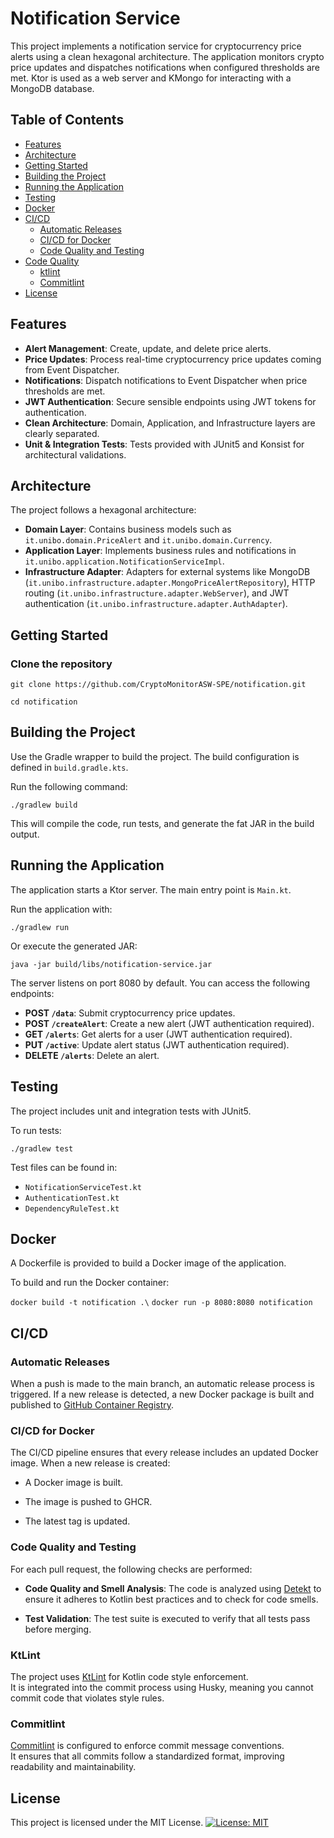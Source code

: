 
Notification Service
====================

This project implements a notification service for cryptocurrency price alerts using a clean hexagonal architecture. The application monitors crypto price updates and dispatches notifications when configured thresholds are met. Ktor is used as a web server and KMongo for interacting with a MongoDB database.

Table of Contents
-----------------

-   [Features](#features)
-   [Architecture](#architecture)
-   [Getting Started](#getting-started)
-   [Building the Project](#building-the-project)
-   [Running the Application](#running-the-application)
-   [Testing](#testing)
-   [Docker](#docker)
-   [CI/CD](#cicd)
    -   [Automatic Releases](#automatic-releases)
    -   [CI/CD for Docker](#cicd-for-docker)
    -   [Code Quality and Testing](#code-quality-and-testing)
-   [Code Quality](#code-quality)
    -   [ktlint](#ktlint)
    -   [Commitlint](#commitlint)
-   [License](#license)

Features
--------

-   **Alert Management**: Create, update, and delete price alerts.
-   **Price Updates**: Process real-time cryptocurrency price updates coming from Event Dispatcher.
-   **Notifications**: Dispatch notifications to Event Dispatcher when price thresholds are met.
-   **JWT Authentication**: Secure sensible endpoints using JWT tokens for authentication.
-   **Clean Architecture**: Domain, Application, and Infrastructure layers are clearly separated.
-   **Unit & Integration Tests**: Tests provided with JUnit5 and Konsist for architectural validations.

Architecture
------------

The project follows a hexagonal architecture:

-   **Domain Layer**: Contains business models such as `it.unibo.domain.PriceAlert` and `it.unibo.domain.Currency`.
-   **Application Layer**: Implements business rules and notifications in `it.unibo.application.NotificationServiceImpl`.
-   **Infrastructure Adapter**: Adapters for external systems like MongoDB (`it.unibo.infrastructure.adapter.MongoPriceAlertRepository`), HTTP routing (`it.unibo.infrastructure.adapter.WebServer`), and JWT authentication (`it.unibo.infrastructure.adapter.AuthAdapter`).

Getting Started
---------------

### Clone the repository


``` git clone https://github.com/CryptoMonitorASW-SPE/notification.git ```

```cd notification```


Building the Project
--------------------

Use the Gradle wrapper to build the project. The build configuration is defined in `build.gradle.kts`.

Run the following command:
```
./gradlew build
```

This will compile the code, run tests, and generate the fat JAR in the build output.

Running the Application
-----------------------

The application starts a Ktor server. The main entry point is `Main.kt`.

Run the application with:

```./gradlew run```

Or execute the generated JAR:

```java -jar build/libs/notification-service.jar```

The server listens on port 8080 by default. You can access the following endpoints:

-   **POST `/data`**: Submit cryptocurrency price updates.
-   **POST `/createAlert`**: Create a new alert (JWT authentication required).
-   **GET `/alerts`**: Get alerts for a user (JWT authentication required).
-   **PUT `/active`**: Update alert status (JWT authentication required).
-   **DELETE `/alerts`**: Delete an alert.

Testing
-------

The project includes unit and integration tests with JUnit5.

To run tests:

`./gradlew test`

Test files can be found in:

-   `NotificationServiceTest.kt`
-   `AuthenticationTest.kt`
-   `DependencyRuleTest.kt`

Docker
------

A Dockerfile is provided to build a Docker image of the application.

To build and run the Docker container:

`docker build -t notification .\`
`docker run -p 8080:8080 notification`


CI/CD
-----

### Automatic Releases

When a push is made to the main branch, an automatic release process is triggered. If a new release is detected, a new Docker package is built and published to [GitHub Container Registry](https://docs.github.com/en/packages/working-with-a-github-packages-registry/working-with-the-container-registry).


### CI/CD for Docker

The CI/CD pipeline ensures that every release includes an updated Docker image. When a new release is created:

-   A Docker image is built.

-   The image is pushed to GHCR.

-   The latest tag is updated.

### Code Quality and Testing

For each pull request, the following checks are performed:

-   **Code Quality and Smell Analysis**: The code is analyzed using [Detekt](https://detekt.dev/) to ensure it adheres to Kotlin best practices and to check for code smells.

-   **Test Validation**: The test suite is executed to verify that all tests pass before merging.

### KtLint

The project uses [KtLint](https://github.com/pinterest/ktlint) for Kotlin code style enforcement.\
It is integrated into the commit process using Husky, meaning you cannot commit code that violates style rules.

### Commitlint

[Commitlint](https://commitlint.js.org/) is configured to enforce commit message conventions.\
It ensures that all commits follow a standardized format, improving readability and maintainability.

License
-------

This project is licensed under the MIT License.
[![License: MIT](https://img.shields.io/badge/License-MIT-yellow.svg)](https://opensource.org/licenses/MIT)